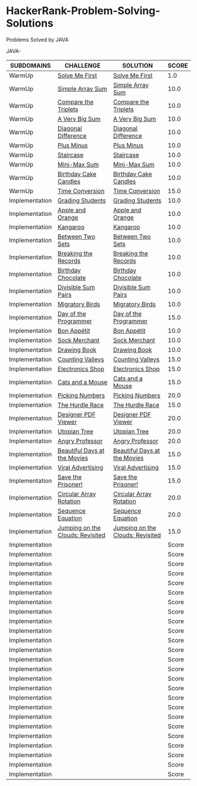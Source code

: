 # HackerRank-Problem-Solving-Solutions
Problems Solved by JAVA

JAVA-

| SUBDOMAINS  | CHALLENGE | SOLUTION | SCORE |
| ----------- | --------- | -------- | ----- |
| WarmUp | [Solve Me First](https://www.hackerrank.com/challenges/solve-me-first/problem) | [Solve Me First](https://github.com/uluhanci/HackerRank-Problem-Solving-Solutions/blob/master/Solve%20Me%20First) | 1.0 |
|WarmUp| [Simple Array Sum](https://www.hackerrank.com/challenges/simple-array-sum/problem) | [Simple Array Sum](https://github.com/uluhanci/HackerRank-Problem-Solving-Solutions/blob/master/Simple%20Array%20Sum) | 10.0 |
|WarmUp| [Compare the Triplets](https://www.hackerrank.com/challenges/compare-the-triplets/problem) | [Compare the Triplets](https://github.com/uluhanci/HackerRank-Problem-Solving-Solutions/blob/master/Compare%20the%20Triplets) | 10.0 |
|WarmUp| [A Very Big Sum](https://www.hackerrank.com/challenges/a-very-big-sum/problem) | [A Very Big Sum](https://github.com/uluhanci/HackerRank-Problem-Solving-Solutions/blob/master/A%20Very%20Big%20Sum) | 10.0 |
|WarmUp| [Diagonal Difference](https://www.hackerrank.com/challenges/diagonal-difference/problem) | [Diagonal Difference](https://github.com/uluhanci/HackerRank-Problem-Solving-Solutions/blob/master/Diagonal%20Difference) | 10.0 |
|WarmUp| [Plus Minus](https://www.hackerrank.com/challenges/plus-minus/problem) | [Plus Minus](https://github.com/uluhanci/HackerRank-Problem-Solving-Solutions/blob/master/Plus%20Minus) | 10.0 |
|WarmUp| [Staircase](https://www.hackerrank.com/challenges/staircase/problem) | [Staircase](https://github.com/uluhanci/HackerRank-Problem-Solving-Solutions/blob/master/Staircase) | 10.0 |
|WarmUp| [Mini-Max Sum](https://www.hackerrank.com/challenges/mini-max-sum/problem) | [Mini-Max Sum](https://github.com/uluhanci/HackerRank-Problem-Solving-Solutions/blob/master/Mini-Max%20Sum) |10.0|
|WarmUp| [Birthday Cake Candles](https://www.hackerrank.com/challenges/birthday-cake-candles/problem) | [Birthday Cake Candles](https://github.com/uluhanci/HackerRank-Problem-Solving-Solutions/blob/master/Birthday%20Cake%20Candles) |10.0|
|WarmUp| [Time Conversion](https://www.hackerrank.com/challenges/time-conversion/problem) | [Time Conversion](https://github.com/uluhanci/HackerRank-Problem-Solving-Solutions/blob/master/Time%20Conversion) | 15.0 |
|Implementation| [Grading Students](https://www.hackerrank.com/challenges/grading/problem) | [Grading Students](https://github.com/uluhanci/HackerRank-Problem-Solving-Solutions/blob/master/Grading%20Students) | 10.0 |
|Implementation| [Apple and Orange](https://www.hackerrank.com/challenges/apple-and-orange/problem) | [Apple and Orange](https://github.com/uluhanci/HackerRank-Problem-Solving-Solutions/blob/master/Apple%20and%20Orange) | 10.0 |
|Implementation| [Kangaroo](https://www.hackerrank.com/challenges/kangaroo/problem) | [Kangaroo](https://github.com/uluhanci/HackerRank-Problem-Solving-Solutions/blob/master/Kangaroo) | 10.0 |
|Implementation| [Between Two Sets](https://www.hackerrank.com/challenges/between-two-sets/problem) | [Between Two Sets](https://github.com/uluhanci/HackerRank-Problem-Solving-Solutions/blob/master/Between%20Two%20Sets) | 10.0 |
|Implementation| [Breaking the Records](https://www.hackerrank.com/challenges/breaking-best-and-worst-records/problem) | [Breaking the Records](https://github.com/uluhanci/HackerRank-Problem-Solving-Solutions/blob/master/Breaking%20the%20Records) | 10.0 |
|Implementation| [Birthday Chocolate](https://www.hackerrank.com/challenges/the-birthday-bar/problem) | [Birthday Chocolate](https://github.com/uluhanci/HackerRank-Problem-Solving-Solutions/blob/master/Birthday%20Chocolate) | 10.0|
|Implementation| [Divisible Sum Pairs](https://www.hackerrank.com/challenges/divisible-sum-pairs/problem) | [Divisible Sum Pairs](https://github.com/uluhanci/HackerRank-Problem-Solving-Solutions/blob/master/Divisible%20Sum%20Pairs) | 10.0 |
|Implementation| [Migratory Birds](https://www.hackerrank.com/challenges/migratory-birds/problem) | [Migratory Birds](https://github.com/uluhanci/HackerRank-Problem-Solving-Solutions/blob/master/Migratory%20Birds) | 10.0 |
|Implementation| [Day of the Programmer](https://www.hackerrank.com/challenges/day-of-the-programmer/problem) | [Day of the Programmer](https://github.com/uluhanci/HackerRank-Problem-Solving-Solutions/blob/master/Day%20of%20the%20Programmer) | 15.0 |
|Implementation| [Bon Appétit](https://www.hackerrank.com/challenges/bon-appetit/problem) | [Bon Appétit](https://github.com/uluhanci/HackerRank-Problem-Solving-Solutions/blob/master/Bon%20App%C3%A9tit) | 10.0 |
|Implementation| [Sock Merchant](https://www.hackerrank.com/challenges/sock-merchant/problem) | [Sock Merchant](https://github.com/uluhanci/HackerRank-Problem-Solving-Solutions/blob/master/Sock%20Merchant) | 10.0 |
|Implementation| [Drawing Book](https://www.hackerrank.com/challenges/drawing-book/problem) | [Drawing Book](https://github.com/uluhanci/HackerRank-Problem-Solving-Solutions/blob/master/Drawing%20Book) | 10.0 |
|Implementation| [Counting Valleys](https://www.hackerrank.com/challenges/counting-valleys/problem) | [Counting Valleys](https://github.com/uluhanci/HackerRank-Problem-Solving-Solutions/blob/master/Counting%20Valleys) | 15.0 |
|Implementation| [Electronics Shop](https://www.hackerrank.com/challenges/electronics-shop/problem) | [Electronics Shop](https://github.com/uluhanci/HackerRank-Problem-Solving-Solutions/blob/master/Electronics%20Shop) | 15.0 |
|Implementation| [Cats and a Mouse](https://www.hackerrank.com/challenges/cats-and-a-mouse/problem) | [Cats and a Mouse](https://github.com/uluhanci/HackerRank-Problem-Solving-Solutions/blob/master/Cats%20and%20a%20Mouse) | 15.0 |
|Implementation| [Picking Numbers](https://www.hackerrank.com/challenges/picking-numbers/problem) | [Picking Numbers](https://github.com/uluhanci/HackerRank-Problem-Solving-Solutions/blob/master/Picking%20Numbers) | 20.0 |
|Implementation| [The Hurdle Race](https://www.hackerrank.com/challenges/the-hurdle-race/problem) | [The Hurdle Race](https://github.com/uluhanci/HackerRank-Problem-Solving-Solutions/blob/master/The%20Hurdle%20Race) | 15.0 |
|Implementation| [Designer PDF Viewer](https://www.hackerrank.com/challenges/designer-pdf-viewer/problem) | [Designer PDF Viewer](https://github.com/uluhanci/HackerRank-Problem-Solving-Solutions/blob/master/Designer%20PDF%20Viewer) | 20.0 |
|Implementation| [Utopian Tree](https://www.hackerrank.com/challenges/utopian-tree/problem) | [Utopian Tree](https://github.com/uluhanci/HackerRank-Problem-Solving-Solutions/blob/master/Utopian%20Tree) | 20.0 |
|Implementation| [Angry Professor](https://www.hackerrank.com/challenges/angry-professor/problem) | [Angry Professor](https://github.com/uluhanci/HackerRank-Problem-Solving-Solutions/blob/master/Angry%20Professor) | 20.0 |
|Implementation| [Beautiful Days at the Movies](https://www.hackerrank.com/challenges/beautiful-days-at-the-movies/problem) | [Beautiful Days at the Movies](https://github.com/uluhanci/HackerRank-Problem-Solving-Solutions/blob/master/Beautiful%20Days%20at%20the%20Movies) | 15.0 |
|Implementation| [Viral Advertising](https://www.hackerrank.com/challenges/strange-advertising/problem) | [Viral Advertising](https://github.com/uluhanci/HackerRank-Problem-Solving-Solutions/blob/master/Viral%20Advertising) | 15.0 |
|Implementation| [Save the Prisoner!](https://www.hackerrank.com/challenges/save-the-prisoner/problem) | [Save the Prisoner!](https://github.com/uluhanci/HackerRank-Problem-Solving-Solutions/blob/master/Save%20the%20Prisoner!) | 15.0 |
|Implementation| [Circular Array Rotation](https://www.hackerrank.com/challenges/circular-array-rotation/problem) | [Circular Array Rotation](https://github.com/uluhanci/HackerRank-Problem-Solving-Solutions/blob/master/Circular%20Array%20Rotation) | 20.0 |
|Implementation| [Sequence Equation](https://www.hackerrank.com/challenges/permutation-equation/problem) | [Sequence Equation](https://github.com/uluhanci/HackerRank-Problem-Solving-Solutions/blob/master/Sequence%20Equation) | 20.0 |
|Implementation| [Jumping on the Clouds: Revisited](https://www.hackerrank.com/challenges/jumping-on-the-clouds-revisited/problem) | [Jumping on the Clouds: Revisited](https://github.com/uluhanci/HackerRank-Problem-Solving-Solutions/blob/master/Jumping%20on%20the%20Clouds:%20Revisited) | 15.0 |
|Implementation| []() | []() | Score|
|Implementation| []() | []() | Score|
|Implementation| []() | []() | Score|
|Implementation| []() | []() | Score|
|Implementation| []() | []() | Score|
|Implementation| []() | []() | Score|
|Implementation| []() | []() | Score|
|Implementation| []() | []() | Score|
|Implementation| []() | []() | Score|
|Implementation| []() | []() | Score|
|Implementation| []() | []() | Score|
|Implementation| []() | []() | Score|
|Implementation| []() | []() | Score|
|Implementation| []() | []() | Score|
|Implementation| []() | []() | Score|
|Implementation| []() | []() | Score|
|Implementation| []() | []() | Score|
|Implementation| []() | []() | Score|
|Implementation| []() | []() | Score|
|Implementation| []() | []() | Score|
|Implementation| []() | []() | Score|
|Implementation| []() | []() | Score|
|Implementation| []() | []() | Score|
|Implementation| []() | []() | Score|
|Implementation| []() | []() | Score|
